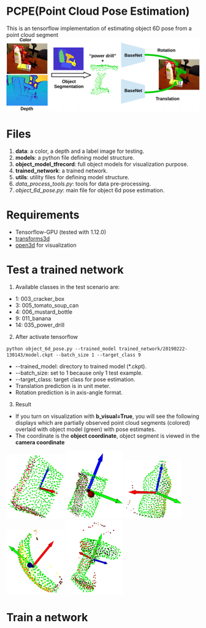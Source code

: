 # PCPE(Point Cloud Pose Estimation)
This is an tensorflow implementation of estimating object 6D pose from a point cloud segment
![](/figure/front_page.png?raw=true)
# Files
1. **data**: a color, a depth and a label image for testing.
2. **models**: a python file defining model structure.
3. **object_model_tfrecord**: full object models for visualization purpose.
4. **trained_network**: a trained network.
5. **utils**: utility files for defining model structure.
6. *data_process_tools.py*: tools for data pre-processing.
7. *object_6d_pose.py*: main file for object 6d pose estimation.

# Requirements
* Tensorflow-GPU (tested with 1.12.0)
* [transforms3d](https://matthew-brett.github.io/transforms3d/)
* [open3d](http://www.open3d.org/docs/getting_started.html) for visualization

# Test a trained network
1. Available classes in the test scenario are: 
 * 1: 003_cracker_box
 * 3: 005_tomato_soup_can
 * 4: 006_mustard_bottle
 * 9: 011_banana
 * 14: 035_power_drill
2. After activate tensorflow
```
python object_6d_pose.py --trained_model trained_network/20190222-130143/model.ckpt --batch_size 1 --target_class 9
```
* --trained_model: directory to trained model (*.ckpt).
* --batch_size: set to 1 because only 1 test example.
* --target_class: target class for pose estimation.
* Translation prediction is in unit meter.
* Rotation prediction is in axis-angle format.
3. Result
* If you turn on visualization with **b_visual=True**, you will see the following displays which are partially observed point cloud segments (colored) overlaid with object model (green) with pose estimates. 
* The coordinate is the **object coordinate**, object segment is viewed in the **camera coordinate** 
<p float="center">
  <img src="/figure/1.png" width="150" />
  <img src="/figure/3.png" width="150" /> 
  <img src="/figure/4.png" width="150" />
  <img src="/figure/9.png" width="150" />
  <img src="/figure/14.png" width="150" />
</p>

# Train a network
